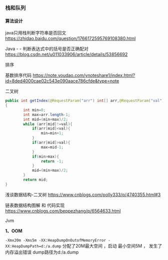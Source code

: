 ### 栈和队列

#### 算法设计

java只用栈判断字符串是否回文
https://zhidao.baidu.com/question/1766172595769108380.html

Java - - 判断表达式中的括号是否正确配对
https://blog.csdn.net/u011033906/article/details/53856692



排序

基数排序代码
https://note.youdao.com/ynoteshare1/index.html?id=8ded4000cae02c543e090aace786cfde&type=note





二叉树

```java
public int getIndex(@RequestParam("arr") int[] arr,@RequestParam("val") int val)
{
        int min=0;
        int max=arr.length-1;
        int mid=(min+max)/2;
        while (arr[mid]!=val){
            if(arr[mid]<val){
                min=min+1;
            }
            if(arr[mid]>val){
                max=mid-1;
            }
            if(min>max){
                return -1;
            }
            mid=(min+max)/2;
        }
        return mid;
}
```





浅谈数据结构-二叉树
https://www.cnblogs.com/polly333/p/4740355.html#3

链表数据结构图解 和 代码实现
https://www.cnblogs.com/beppezhang/p/6564633.html



Jvm 

**1、OOM**

`-Xmx20m -Xms5m -XX:HeapDumpOnOutofMemoryError -XX:HeapDumpPath=d:/a.dump`
分配了20M最大空间 ，启动 最小空间5M ， 发生了 内存溢出错误 dump路径为d:/a.dump

